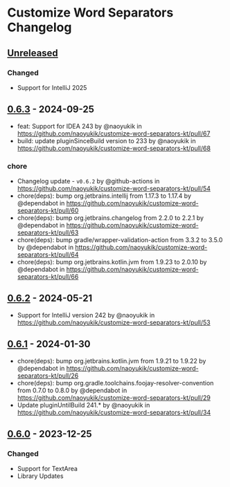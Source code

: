 <!-- Keep a Changelog guide -> https://keepachangelog.com -->

# Customize Word Separators Changelog

## [Unreleased]

### Changed

- Support for IntelliJ 2025

## [0.6.3] - 2024-09-25

- feat: Support for IDEA 243 by @naoyukik in https://github.com/naoyukik/customize-word-separators-kt/pull/67
- build: update pluginSinceBuild version to 233 by @naoyukik in https://github.com/naoyukik/customize-word-separators-kt/pull/68

### chore

- Changelog update - `v0.6.2` by @github-actions in https://github.com/naoyukik/customize-word-separators-kt/pull/54
- chore(deps): bump org.jetbrains.intellij from 1.17.3 to 1.17.4 by @dependabot in https://github.com/naoyukik/customize-word-separators-kt/pull/60
- chore(deps): bump org.jetbrains.changelog from 2.2.0 to 2.2.1 by @dependabot in https://github.com/naoyukik/customize-word-separators-kt/pull/63
- chore(deps): bump gradle/wrapper-validation-action from 3.3.2 to 3.5.0 by @dependabot in https://github.com/naoyukik/customize-word-separators-kt/pull/64
- chore(deps): bump org.jetbrains.kotlin.jvm from 1.9.23 to 2.0.10 by @dependabot in https://github.com/naoyukik/customize-word-separators-kt/pull/66

## [0.6.2] - 2024-05-21

- Support for IntelliJ version 242 by @naoyukik in https://github.com/naoyukik/customize-word-separators-kt/pull/53

## [0.6.1] - 2024-01-30

- chore(deps): bump org.jetbrains.kotlin.jvm from 1.9.21 to 1.9.22 by @dependabot in https://github.com/naoyukik/customize-word-separators-kt/pull/26
- chore(deps): bump org.gradle.toolchains.foojay-resolver-convention from 0.7.0 to 0.8.0 by @dependabot in https://github.com/naoyukik/customize-word-separators-kt/pull/29
- Update pluginUntilBuild 241.* by @naoyukik in https://github.com/naoyukik/customize-word-separators-kt/pull/34

## [0.6.0] - 2023-12-25

### Changed

- Support for TextArea
- Library Updates

[Unreleased]: https://github.com/naoyukik/customize-word-separators-kt/compare/v0.6.3...HEAD
[0.6.3]: https://github.com/naoyukik/customize-word-separators-kt/compare/v0.6.2...v0.6.3
[0.6.2]: https://github.com/naoyukik/customize-word-separators-kt/compare/v0.6.1...v0.6.2
[0.6.1]: https://github.com/naoyukik/customize-word-separators-kt/compare/v0.6.0...v0.6.1
[0.6.0]: https://github.com/naoyukik/customize-word-separators-kt/commits/v0.6.0
[0.5.5]: https://github.com/naoyukik/customize-word-separators-kt/commits/v0.5.5
[0.5.0]: https://github.com/naoyukik/customize-word-separators-kt/commits/v0.5.0
[0.4.6]: https://github.com/naoyukik/customize-word-separators-kt/commits/v0.4.6
[0.4.5]: https://github.com/naoyukik/customize-word-separators-kt/commits/v0.4.5
[0.4.4]: https://github.com/naoyukik/customize-word-separators-kt/commits/v0.4.4
[0.4.3]: https://github.com/naoyukik/customize-word-separators-kt/commits/v0.4.3
[0.4.2]: https://github.com/naoyukik/customize-word-separators-kt/commits/v0.4.2
